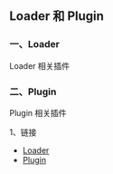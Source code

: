 ## Loader 和 Plugin 
### 一、Loader
Loader 相关插件 
### 二、Plugin
Plugin 相关插件

1、链接
- [Loader](https://blog.csdn.net/zxd1435513775/article/details/125373851)
- [Plugin](https://www.webpackjs.com/contribute/writing-a-plugin/)